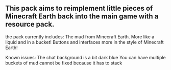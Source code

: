 ## This pack aims to reimplement little pieces of Minecraft Earth back into the main game with a resource pack.

the pack currently includes:
The mud from Minecraft Earth. More like a liquid and in a bucket!
Buttons and interfaces more in the style of Minecraft Earth!

Known issues:
The chat background is a bit dark blue
You can have multiple buckets of mud cannot be fixed because it has to stack
